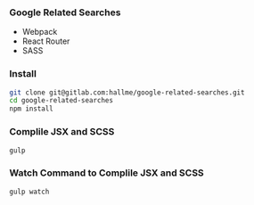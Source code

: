 ### Google Related Searches

* Webpack
* React Router
* SASS

### Install
```sh
git clone git@gitlab.com:hallme/google-related-searches.git
cd google-related-searches
npm install
```
### Complile JSX and SCSS
```sh
gulp
```
### Watch Command to Complile JSX and SCSS
```sh
gulp watch
```